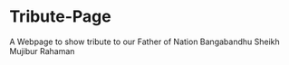 # Tribute-Page
A Webpage to show tribute to our Father of Nation Bangabandhu Sheikh Mujibur Rahaman
